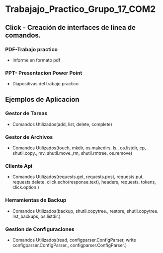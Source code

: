 # Trabajajo_Practico_Grupo_17_COM2

## Click - Creación de interfaces de línea de comandos.

### PDF-Trabajo practico
+ Informe en formato pdf


### PPT- Presentacion Power Point
+ Diapositivas del trabajo practico

## Ejemplos de Aplicacion

### Gestor de Tareas
+ Comandos Utilizados(add, list, delete, complete)
   
### Gestor de Archivos
+ Comandos Utilizados(touch, mkdir, os.makedirs, ls., os.listdir, cp, shutil.copy.,
  mv, shutil.move.,rm, shutil.rmtree, os.remove) 
 
### Cliente Api
+ Comandos Utilizados(requests.get, requests.post, requests.put, requests.delete.
click.echo(response.text), headers, requests, tokens, click.option.)
  
### Herramientas de Backup
+ Comandos Utilizados(backup, shutil.copytree., restore, shutil.copytree.
list_backups, os.listdir.)
  
### Gestion de Configuraciones
+ Comandos Utilizados(read, configparser.ConfigParser, write
configparser.ConfigParser., configparser.ConfigParser.) 
